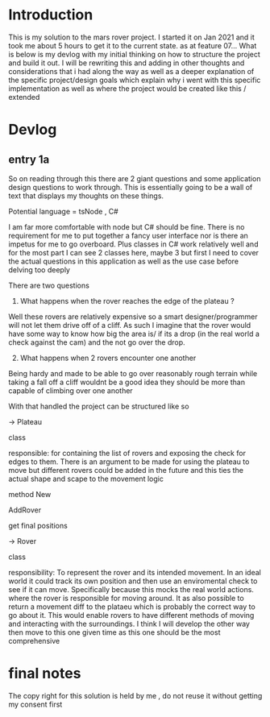 # Introduction
This is my solution to the mars rover project. I started it on Jan 2021 and it took me about 5 hours to get it to the current state. as at feature 07...
What is below is my devlog with my initial thinking on how to structure the project and build it out. I will be rewriting this and adding in other thoughts
and considerations that i had along the way as well as a deeper explanation of the specific project/design goals which explain why i went with this specific implementation
as well as where the project would be created like this / extended

# Devlog
## entry 1a
So on reading through this there are 2 giant questions and some application design questions to work through. This is essentially going to be a wall of text that displays my thoughts on these things.

Potential language = tsNode , C#

I am far more comfortable with node but C# should be fine. There is no requirement for me to put together a fancy user interface nor is there an impetus for me to go overboard. Plus classes in C# work relatively well and for the most part I can see 2 classes here, maybe 3 but first I need to cover the actual questions in this application as well as the use case before delving too deeply

There are two questions

1. What happens when the rover reaches the edge of the plateau ?

Well these rovers are relatively expensive so a smart designer/programmer will not let them drive off of a cliff. As such I imagine that the rover would have some way to know how big the area is/ if its a drop (in the real world a check against the cam) and the not go over the drop. 

2. What happens when 2 rovers encounter one another 

 Being hardy and made to be able to go over reasonably rough terrain while taking a fall off a cliff wouldnt be a good idea they should be more than capable of climbing over one another

With that handled the project can be structured like so

→ Plateau 

class

responsible: for containing the list of rovers and exposing the check for edges to them. There is an argument to be made for using the plateau to move but different rovers could be added in the future and this ties the actual shape and scape to the movement logic

method New

AddRover

get final positions

 → Rover

class 

responsibility: To represent the rover and its intended movement. In an ideal world it could track its own position and then use an enviromental check to see if it can move. Specifically because this mocks the real world actions.  where the rover is responsible for moving around. It as also possible to return a movement diff to the plataeu  which is probably the correct way to go about it. This would enable rovers to have different methods of moving and interacting with the surroundings. I think I will develop the other way then move to this one given time as this one should be the most comprehensive

# final notes
The copy right for this solution is held by me , do not reuse it without getting my consent first